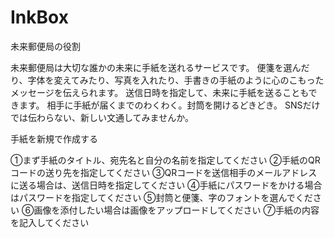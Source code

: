 # InkBox

未来郵便局の役割

未来郵便局は大切な誰かの未来に手紙を送れるサービスです。
便箋を選んだり、字体を変えてみたり、写真を入れたり、手書きの手紙のように心のこもったメッセージを伝えられます。
送信日時を指定して、未来に手紙を送ることもできます。
相手に手紙が届くまでのわくわく。封筒を開けるどきどき。
SNSだけでは伝わらない、新しい文通してみませんか。


手紙を新規で作成する

①まず手紙のタイトル、宛先名と自分の名前を指定してください
②手紙のQRコードの送り先を指定してください
③QRコードを送信相手のメールアドレスに送る場合は、送信日時を指定してください
④手紙にパスワードをかける場合はパスワードを指定してください
⑤封筒と便箋、字のフォントを選んでください
⑥画像を添付したい場合は画像をアップロードしてください
⑦手紙の内容を記入してください
